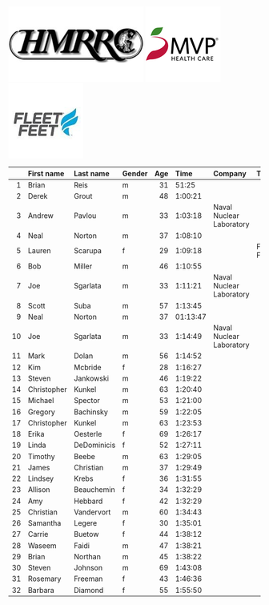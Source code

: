 ![image](hmrrc_65h.jpg) ![image](MVP-1.jpg)  ![image](FF_Logo_Stacked_7-150x118.jpg)  

|    | First name   | Last name   | Gender   |   Age | Time     | Company                  | Team       |   age_grade |
|---:|:-------------|:------------|:---------|------:|:---------|:-------------------------|:-----------|------------:|
|  1 | Brian        | Reis        | m        |    31 | 51:25    |                          |            |       78.96 |
|  2 | Derek        | Grout       | m        |    48 | 1:00:21  |                          |            |       74.27 |
|  3 | Andrew       | Pavlou      | m        |    33 | 1:03:18  | Naval Nuclear Laboratory |            |       64.27 |
|  4 | Neal         | Norton      | m        |    37 | 1:08:10  |                          |            |       60.48 |
|  5 | Lauren       | Scarupa     | f        |    29 | 1:09:18  |                          | Fleet Feet |       65.79 |
|  6 | Bob          | Miller      | m        |    46 | 1:10:55  |                          |            |       62.15 |
|  7 | Joe          | Sgarlata    | m        |    33 | 1:11:21  | Naval Nuclear Laboratory |            |       57.02 |
|  8 | Scott        | Suba        | m        |    57 | 1:13:45  |                          |            |       65.77 |
|  9 | Neal         | Norton      | m        |    37 | 01:13:47 |                          |            |       55.87 |
| 10 | Joe          | Sgarlata    | m        |    33 | 1:14:49  | Naval Nuclear Laboratory |            |       54.38 |
| 11 | Mark         | Dolan       | m        |    56 | 1:14:52  |                          |            |       64.21 |
| 12 | Kim          | Mcbride     | f        |    28 | 1:16:27  |                          |            |       59.62 |
| 13 | Steven       | Jankowski   | m        |    46 | 1:19:22  |                          |            |       55.53 |
| 14 | Christopher  | Kunkel      | m        |    63 | 1:20:40  |                          |            |       63.62 |
| 15 | Michael      | Spector     | m        |    53 | 1:21:00  |                          |            |       57.78 |
| 16 | Gregory      | Bachinsky   | m        |    59 | 1:22:05  |                          |            |       60.2  |
| 17 | Christopher  | Kunkel      | m        |    63 | 1:23:53  |                          |            |       61.18 |
| 18 | Erika        | Oesterle    | f        |    69 | 1:26:17  |                          |            |       76.65 |
| 19 | Linda        | DeDominicis | f        |    52 | 1:27:11  |                          |            |       60.62 |
| 20 | Timothy      | Beebe       | m        |    63 | 1:29:05  |                          |            |       57.61 |
| 21 | James        | Christian   | m        |    37 | 1:29:49  |                          |            |       45.9  |
| 22 | Lindsey      | Krebs       | f        |    36 | 1:31:55  |                          |            |       50.36 |
| 23 | Allison      | Beauchemin  | f        |    34 | 1:32:29  |                          |            |       49.72 |
| 24 | Amy          | Hebbard     | f        |    42 | 1:32:29  |                          |            |       51.73 |
| 25 | Christian    | Vandervort  | m        |    60 | 1:34:43  |                          |            |       52.66 |
| 26 | Samantha     | Legere      | f        |    30 | 1:35:01  |                          |            |       48.02 |
| 27 | Carrie       | Buetow      | f        |    44 | 1:38:12  |                          |            |       49.48 |
| 28 | Waseem       | Faidi       | m        |    47 | 1:38:21  |                          |            |       45.19 |
| 29 | Brian        | Northan     | m        |    45 | 1:38:22  |                          |            |       44.44 |
| 30 | Steven       | Johnson     | m        |    69 | 1:43:08  |                          |            |       52.83 |
| 31 | Rosemary     | Freeman     | f        |    43 | 1:46:36  |                          |            |       45.22 |
| 32 | Barbara      | Diamond     | f        |    55 | 1:55:50  |                          |            |       47.3  |